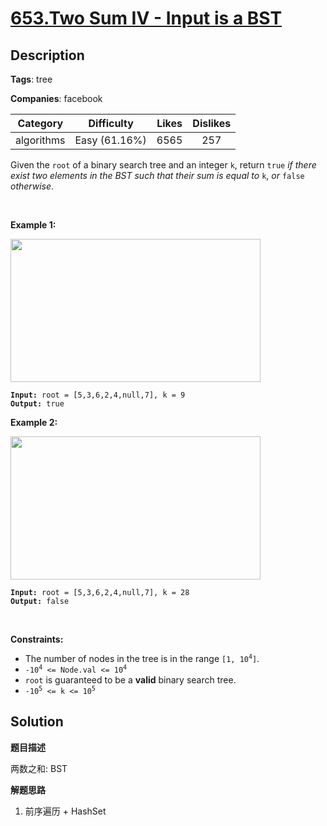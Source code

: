 # [653.Two Sum IV - Input is a BST](https://leetcode.com/problems/two-sum-iv-input-is-a-bst/description/)

## Description

**Tags**: tree

**Companies**: facebook

| Category | Difficulty | Likes | Dislikes |
| :------: | :--------: | :---: | :------: |
| algorithms | Easy (61.16%) | 6565 | 257 |

<p>Given the <code>root</code> of a binary search tree and an integer <code>k</code>, return <code>true</code> <em>if there exist two elements in the BST such that their sum is equal to</em> <code>k</code>, <em>or</em> <code>false</code> <em>otherwise</em>.</p>
<p>&nbsp;</p>
<p><strong class="example">Example 1:</strong></p>
<img alt="" src="https://assets.leetcode.com/uploads/2020/09/21/sum_tree_1.jpg" style="width: 400px; height: 229px;" />
<pre><code><strong>Input:</strong> root = [5,3,6,2,4,null,7], k = 9
<strong>Output:</strong> true</code></pre>
<p><strong class="example">Example 2:</strong></p>
<img alt="" src="https://assets.leetcode.com/uploads/2020/09/21/sum_tree_2.jpg" style="width: 400px; height: 229px;" />
<pre><code><strong>Input:</strong> root = [5,3,6,2,4,null,7], k = 28
<strong>Output:</strong> false</code></pre>
<p>&nbsp;</p>
<p><strong>Constraints:</strong></p>
<ul>
  <li>The number of nodes in the tree is in the range <code>[1, 10<sup>4</sup>]</code>.</li>
  <li><code>-10<sup>4</sup> &lt;= Node.val &lt;= 10<sup>4</sup></code></li>
  <li><code>root</code> is guaranteed to be a <strong>valid</strong> binary search tree.</li>
  <li><code>-10<sup>5</sup> &lt;= k &lt;= 10<sup>5</sup></code></li>
</ul>

## Solution

**题目描述**

两数之和: BST

**解题思路**

1. 前序遍历 + HashSet

